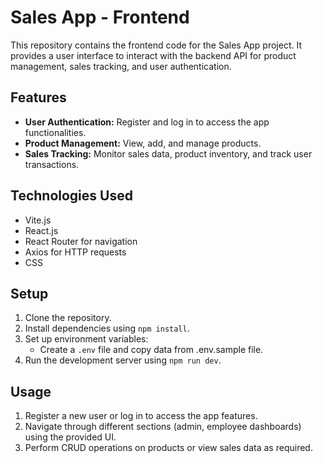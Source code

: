 # Sales App - Frontend

This repository contains the frontend code for the Sales App project. It provides a user interface to interact with the backend API for product management, sales tracking, and user authentication.

## Features

- **User Authentication:** Register and log in to access the app functionalities.
- **Product Management:** View, add, and manage products.
- **Sales Tracking:** Monitor sales data, product inventory, and track user transactions.

## Technologies Used

- Vite.js
- React.js
- React Router for navigation
- Axios for HTTP requests
- CSS

## Setup

1. Clone the repository.
2. Install dependencies using `npm install`.
3. Set up environment variables:
   - Create a `.env` file and copy data from .env.sample file.
4. Run the development server using `npm run dev`.

## Usage

1. Register a new user or log in to access the app features.
2. Navigate through different sections (admin, employee dashboards) using the provided UI.
3. Perform CRUD operations on products or view sales data as required.
